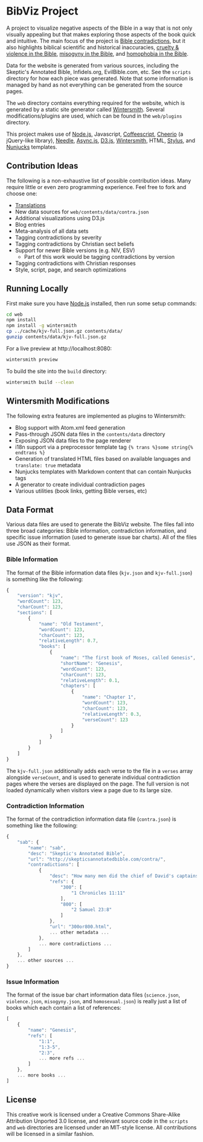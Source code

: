 BibViz Project
==============
A project to visualize negative aspects of the Bible in a way that is not only visually appealing but that makes exploring those aspects of the book quick and intuitive. The main focus of the project is [Bible contradictions](http://bibviz.com/), but it also highlights biblical scientific and historical inaccuracies, [cruelty & violence in the Bible](http://bibviz.com/), [misogyny in the Bible](http://bibviz.com/), and [homophobia in the Bible](http://bibviz.com/).

Data for the website is generated from various sources, including the Skeptic's Annotated Bible, Infidels.org, EvilBible.com, etc. See the `scripts` directory for how each piece was generated. Note that some information is managed by hand as not everything can be generated from the source pages.

The `web` directory contains everything required for the website, which is generated by a static site generator called [Wintersmith](http://wintersmith.io/). Several modifications/plugins are used, which can be found in the `web/plugins` directory.

This project makes use of [Node.js](http://nodejs.org/), Javascript, [Coffeescript](http://coffeescript.org/), [Cheerio](https://github.com/MatthewMueller/cheerio) (a jQuery-like library), [Needle](https://github.com/tomas/needle), [Async.js](https://github.com/caolan/async), [D3.js](http://d3js.org/), [Wintersmith](http://wintersmith.io/), HTML, [Stylus](http://learnboost.github.io/stylus/), and [Nunjucks](http://nunjucks.jlongster.com/) templates.

Contribution Ideas
------------------
The following is a non-exhaustive list of possible contribution ideas. Many require little or even zero programming experience. Feel free to fork and choose one:

 * [Translations](http://bibviz.com/translate.html)
 * New data sources for `web/contents/data/contra.json`
 * Additional visualizations using D3.js
 * Blog entries
 * Meta-analysis of all data sets
 * Tagging contradictions by severity
 * Tagging contradictions by Christian sect beliefs
 * Support for newer Bible versions (e.g. NIV, ESV)
   * Part of this work would be tagging contradictions by version
 * Tagging contradictions with Christian responses
 * Style, script, page, and search optimizations

Running Locally
---------------
First make sure you have [Node.js](http://nodejs.org/) installed, then run some setup commands:

```bash
cd web
npm install
npm install -g wintersmith
cp ../cache/kjv-full.json.gz contents/data/
gunzip contents/data/kjv-full.json.gz
```

For a live preview at http://localhost:8080:

```bash
wintersmith preview
```

To build the site into the `build` directory:

```bash
wintersmith build --clean
```

Wintersmith Modifications
-------------------------
The following extra features are implemented as plugins to Wintersmith:

 * Blog support with Atom.xml feed generation
 * Pass-through JSON data files in the `contents/data` directory
 * Exposing JSON data files to the page renderer
 * i18n support via a preprocessor template tag `{% trans %}some string{% endtrans %}`
 * Generation of translated HTML files based on available languages and `translate: true` metadata
 * Nunjucks templates with Markdown content that can contain Nunjucks tags
 * A generator to create individual contradiction pages
 * Various utilities (book links, getting Bible verses, etc)

Data Format
-----------
Various data files are used to generate the BibViz website. The files fall into three broad categories: Bible information, contradiction information, and specific issue information (used to generate issue bar charts). All of the files use JSON as their format.

### Bible Information
The format of the Bible information data files (`kjv.json` and `kjv-full.json`) is something like the following:

```javascript
{
    "version": "kjv",
    "wordCount": 123,
    "charCount": 123,
    "sections": [
        {
            "name": "Old Testament",
            "wordCount": 123,
            "charCount": 123,
            "relativeLength": 0.7,
            "books": [
                {
                    "name": "The first book of Moses, called Genesis",
                    "shortName": "Genesis",
                    "wordCount": 123,
                    "charCount": 123,
                    "relativeLength": 0.1,
                    "chapters": [
                        {
                            "name": "Chapter 1",
                            "wordCount": 123,
                            "charCount": 123,
                            "relativeLength": 0.3,
                            "verseCount": 123
                        }
                    ]
                }
            ]
        }
    ]
}
```

The `kjv-full.json` additionally adds each verse to the file in a `verses` array alongside `verseCount`, and is used to generate individual contradiction pages where the verses are displayed on the page. The full version is not loaded dynamically when visitors view a page due to its large size. 

### Contradiction Information
The format of the contradiction information data file (`contra.json`) is something like the following:

```javascript
{
    "sab": {
        "name": "sab",
        "desc": "Skeptic's Annotated Bible",
        "url": "http://skepticsannotatedbible.com/contra/",
        "contradictions": [
            {
                "desc": "How many men did the chief of David's captains kill?",
                "refs": {
                    "300": [
                        "1 Chronicles 11:11"
                    ],
                    "800": [
                        "2 Samuel 23:8"
                    ]
                },
                "url": "300or800.html",
                ... other metadata ...
            },
            ... more contradictions ...
        ]
    },
    ... other sources ...
}
```

### Issue Information
The format of the issue bar chart information data files (`science.json`, `violence.json`, `misogyny.json`, and `homosexual.json`) is really just a list of books which each contain a list of references:

```javascript
[
    {
        "name": "Genesis",
        "refs": [
            "1:1",
            "1:3-5",
            "2:3",
            ... more refs ...
        ]
    },
    ... more books ...
]
```

License
-------
This creative work is licensed under a Creative Commons Share-Alike Attribution Unported 3.0 license, and relevant source code in the `scripts` and `web` directories are licensed under an MIT-style license. All contributions will be licensed in a similar fashion.
